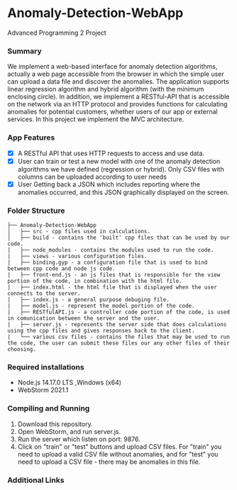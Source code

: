 # Anomaly-Detection-WebApp
Advanced Programming 2 Project


### Summary
We implement a web-based interface for anomaly detection algorithms, actually a web page accessible from the browser in which the simple user can
upload a data file and discover the anomalies. The application supports linear regression algorithm and hybrid algorithm (with the minimum enclosing circle).
In addition, we implement a RESTful-API that is accessible on the network via an HTTP protocol and provides functions for calculating anomalies for 
potential customers, whether users of our app or external services. In this project we implement the MVC architecture.

### App Features
- [x] A RESTful API that uses HTTP requests to access and use data.
- [x] User can train or test a new model with one of the anomaly detection algorithms we have defined (regression or hybrid). Only CSV files with columns can be uploaded according to user needs
- [x] User Getting back a JSON which includes reporting where the anomalies occurred, and this JSON graphically displayed on the screen.

### Folder Structure
```
├── Anomaly-Detection-WebApp
│   ├── src - cpp files used in calculations.
│   ├── build - contains the 'built' cpp files that can be used by our code.
|   ├── node_modules - contains the modules used to run the code.
|   ├── views - various configuration files.
|   ├── binding.gyp - a configuration file that is used to bind between cpp code and node js code.
|   ├── front-end.js - an js files that is responsible for the view portion of the code, in combination with the html file.
|   ├── index.html - the html file that is displayed when the user connects to the server.
|   ├── index.js - a general purpose debuging file.
|   ├── model.js - represent the model portion of the code.
|   ├── RESTfulAPI.js - a controller code portion of the code, is used in comunication between the server and the user.
|   ├── server.js - represents the server side that does calculations using the cpp files and gives responses back to the client.
|   └── various csv files - contains the files that may be used to run the code, the user can submit these files our any other files of their choosing.
```

### Required installations
* Node.js 14.17.0 LTS ,Windows (x64)
* WebStorm 2021.1

### Compiling and Running
1. Download this repository.
2. Open WebStorm, and run server.js.
3. Run the server which listen on port: 9876.
4. Click on "train" or "test" buttons and upload CSV files. 
For "train" you need to upload a valid CSV file without anomalies, and for "test" you need to upload a CSV file - there may be anomalies in this file.

### Additional Links

